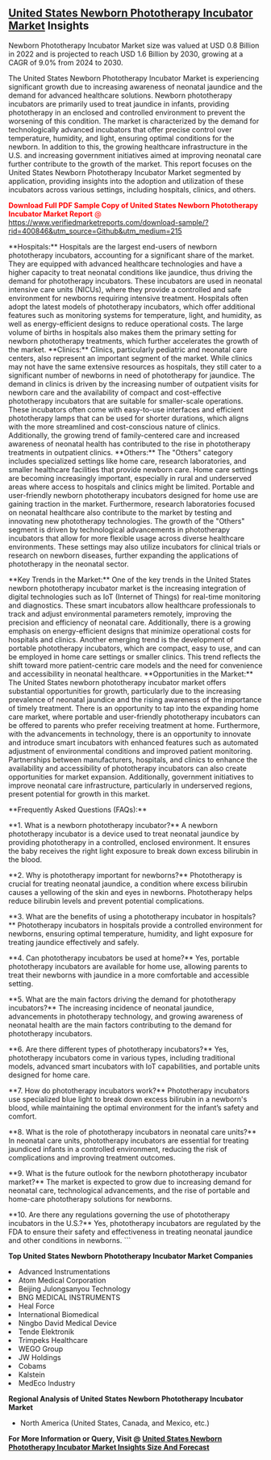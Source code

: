 <h2><a href="https://www.verifiedmarketreports.com/download-sample/?rid=400846&amp;utm_source=Github&amp;utm_medium=215" target="_blank">United States Newborn Phototherapy Incubator Market</a> Insights</h2><p>Newborn Phototherapy Incubator Market size was valued at USD 0.8 Billion in 2022 and is projected to reach USD 1.6 Billion by 2030, growing at a CAGR of 9.0% from 2024 to 2030.</p><p> <p>The United States Newborn Phototherapy Incubator Market is experiencing significant growth due to increasing awareness of neonatal jaundice and the demand for advanced healthcare solutions. Newborn phototherapy incubators are primarily used to treat jaundice in infants, providing phototherapy in an enclosed and controlled environment to prevent the worsening of this condition. The market is characterized by the demand for technologically advanced incubators that offer precise control over temperature, humidity, and light, ensuring optimal conditions for the newborn. In addition to this, the growing healthcare infrastructure in the U.S. and increasing government initiatives aimed at improving neonatal care further contribute to the growth of the market. This report focuses on the United States Newborn Phototherapy Incubator Market segmented by application, providing insights into the adoption and utilization of these incubators across various settings, including hospitals, clinics, and others. <p><span class=""><span style="color: #ff0000;"><strong>Download Full PDF Sample Copy of United States Newborn Phototherapy Incubator Market Report</strong> @ </span><a href="https://www.verifiedmarketreports.com/download-sample/?rid=400846&amp;utm_source=Github&amp;utm_medium=215" target="_blank">https://www.verifiedmarketreports.com/download-sample/?rid=400846&amp;utm_source=Github&amp;utm_medium=215</a></span></p></p> <p>**Hospitals:** Hospitals are the largest end-users of newborn phototherapy incubators, accounting for a significant share of the market. They are equipped with advanced healthcare technologies and have a higher capacity to treat neonatal conditions like jaundice, thus driving the demand for phototherapy incubators. These incubators are used in neonatal intensive care units (NICUs), where they provide a controlled and safe environment for newborns requiring intensive treatment. Hospitals often adopt the latest models of phototherapy incubators, which offer additional features such as monitoring systems for temperature, light, and humidity, as well as energy-efficient designs to reduce operational costs. The large volume of births in hospitals also makes them the primary setting for newborn phototherapy treatments, which further accelerates the growth of the market. **Clinics:** Clinics, particularly pediatric and neonatal care centers, also represent an important segment of the market. While clinics may not have the same extensive resources as hospitals, they still cater to a significant number of newborns in need of phototherapy for jaundice. The demand in clinics is driven by the increasing number of outpatient visits for newborn care and the availability of compact and cost-effective phototherapy incubators that are suitable for smaller-scale operations. These incubators often come with easy-to-use interfaces and efficient phototherapy lamps that can be used for shorter durations, which aligns with the more streamlined and cost-conscious nature of clinics. Additionally, the growing trend of family-centered care and increased awareness of neonatal health has contributed to the rise in phototherapy treatments in outpatient clinics. **Others:** The "Others" category includes specialized settings like home care, research laboratories, and smaller healthcare facilities that provide newborn care. Home care settings are becoming increasingly important, especially in rural and underserved areas where access to hospitals and clinics might be limited. Portable and user-friendly newborn phototherapy incubators designed for home use are gaining traction in the market. Furthermore, research laboratories focused on neonatal healthcare also contribute to the market by testing and innovating new phototherapy technologies. The growth of the "Others" segment is driven by technological advancements in phototherapy incubators that allow for more flexible usage across diverse healthcare environments. These settings may also utilize incubators for clinical trials or research on newborn diseases, further expanding the applications of phototherapy in the neonatal sector. <p>**Key Trends in the Market:** One of the key trends in the United States newborn phototherapy incubator market is the increasing integration of digital technologies such as IoT (Internet of Things) for real-time monitoring and diagnostics. These smart incubators allow healthcare professionals to track and adjust environmental parameters remotely, improving the precision and efficiency of neonatal care. Additionally, there is a growing emphasis on energy-efficient designs that minimize operational costs for hospitals and clinics. Another emerging trend is the development of portable phototherapy incubators, which are compact, easy to use, and can be employed in home care settings or smaller clinics. This trend reflects the shift toward more patient-centric care models and the need for convenience and accessibility in neonatal healthcare. **Opportunities in the Market:** The United States newborn phototherapy incubator market offers substantial opportunities for growth, particularly due to the increasing prevalence of neonatal jaundice and the rising awareness of the importance of timely treatment. There is an opportunity to tap into the expanding home care market, where portable and user-friendly phototherapy incubators can be offered to parents who prefer receiving treatment at home. Furthermore, with the advancements in technology, there is an opportunity to innovate and introduce smart incubators with enhanced features such as automated adjustment of environmental conditions and improved patient monitoring. Partnerships between manufacturers, hospitals, and clinics to enhance the availability and accessibility of phototherapy incubators can also create opportunities for market expansion. Additionally, government initiatives to improve neonatal care infrastructure, particularly in underserved regions, present potential for growth in this market. <p>**Frequently Asked Questions (FAQs):** <p>**1. What is a newborn phototherapy incubator?** A newborn phototherapy incubator is a device used to treat neonatal jaundice by providing phototherapy in a controlled, enclosed environment. It ensures the baby receives the right light exposure to break down excess bilirubin in the blood. <p>**2. Why is phototherapy important for newborns?** Phototherapy is crucial for treating neonatal jaundice, a condition where excess bilirubin causes a yellowing of the skin and eyes in newborns. Phototherapy helps reduce bilirubin levels and prevent potential complications. <p>**3. What are the benefits of using a phototherapy incubator in hospitals?** Phototherapy incubators in hospitals provide a controlled environment for newborns, ensuring optimal temperature, humidity, and light exposure for treating jaundice effectively and safely. <p>**4. Can phototherapy incubators be used at home?** Yes, portable phototherapy incubators are available for home use, allowing parents to treat their newborns with jaundice in a more comfortable and accessible setting. <p>**5. What are the main factors driving the demand for phototherapy incubators?** The increasing incidence of neonatal jaundice, advancements in phototherapy technology, and growing awareness of neonatal health are the main factors contributing to the demand for phototherapy incubators. <p>**6. Are there different types of phototherapy incubators?** Yes, phototherapy incubators come in various types, including traditional models, advanced smart incubators with IoT capabilities, and portable units designed for home care. <p>**7. How do phototherapy incubators work?** Phototherapy incubators use specialized blue light to break down excess bilirubin in a newborn's blood, while maintaining the optimal environment for the infant’s safety and comfort. <p>**8. What is the role of phototherapy incubators in neonatal care units?** In neonatal care units, phototherapy incubators are essential for treating jaundiced infants in a controlled environment, reducing the risk of complications and improving treatment outcomes. <p>**9. What is the future outlook for the newborn phototherapy incubator market?** The market is expected to grow due to increasing demand for neonatal care, technological advancements, and the rise of portable and home-care phototherapy solutions for newborns. <p>**10. Are there any regulations governing the use of phototherapy incubators in the U.S.?** Yes, phototherapy incubators are regulated by the FDA to ensure their safety and effectiveness in treating neonatal jaundice and other conditions in newborns. ```</p><p><strong>Top United States Newborn Phototherapy Incubator Market Companies</strong></p><div data-test-id=""><p><li>Advanced Instrumentations</li><li> Atom Medical Corporation</li><li> Beijing Julongsanyou Technology</li><li> BNG MEDICAL INSTRUMENTS</li><li> Heal Force</li><li> International Biomedical</li><li> Ningbo David Medical Device</li><li> Tende Elektronik</li><li> Trimpeks Healthcare</li><li> WEGO Group</li><li> JW Holdings</li><li> Cobams</li><li> Kalstein</li><li> MedEco Industry</li></p><div><strong>Regional Analysis of&nbsp;United States Newborn Phototherapy Incubator Market</strong></div><ul><li dir="ltr"><p dir="ltr">North America&nbsp;(United States, Canada, and Mexico, etc.)</p></li></ul><p><strong>For More Information or Query, Visit @&nbsp;</strong><strong><a href="https://www.verifiedmarketreports.com/product/newborn-phototherapy-incubator-market/?utm_source=Github&amp;utm_medium=215" target="_blank">United States Newborn Phototherapy Incubator Market Insights Size And Forecast</a></strong></p></div>
